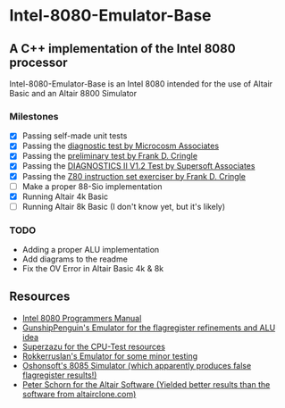# Intel-8080-Emulator-Base
## A C++ implementation of the Intel 8080 processor

Intel-8080-Emulator-Base is an Intel 8080 intended for the use of Altair Basic and an Altair 8800 Simulator

### Milestones

- [x] Passing self-made unit tests
- [x] Passing the [diagnostic test by Microcosm Associates](https://github.com/superzazu/8080/blob/master/cpu_tests/TST8080.ASM)
- [x] Passing the [preliminary test by Frank D. Cringle](https://github.com/superzazu/8080/blob/master/cpu_tests/8080PRE.MAC)
- [x] Passing the [DIAGNOSTICS II V1.2 Test by Supersoft Associates](https://github.com/superzazu/8080/blob/master/cpu_tests/CPUTEST.COM)
- [X] Passing the [Z80 instruction set exerciser by Frank D. Cringle](https://github.com/superzazu/8080/blob/master/cpu_tests/8080EXM.COM)
- [ ] Make a proper 88-Sio implementation
- [X] Running Altair 4k Basic
- [ ] Running Altair 8k Basic (I don't know yet, but it's likely)

### TODO 
- Adding a proper ALU implementation
- Add diagrams to the readme
- Fix the OV Error in Altair Basic 4k & 8k

## Resources
- [Intel 8080 Programmers Manual](https://altairclone.com/downloads/manuals/8080%20Programmers%20Manual.pdf)
- [GunshipPenguin's Emulator for the flagregister refinements and ALU idea](https://github.com/GunshipPenguin/lib8080/blob/master/src/i8080.c)
- [Superzazu for the CPU-Test resources](https://github.com/superzazu/8080/tree/master/cpu_tests)
- [Rokkerruslan's Emulator for some minor testing](https://rokkerruslan.github.io/assembler)
- [Oshonsoft's 8085 Simulator (which apparently produces false flagregister results!)](https://www.oshonsoft.com/8085.php)
- [Peter Schorn for the Altair Software (Yielded better results than the software from altairclone.com)](https://schorn.ch/altair_3.php)
